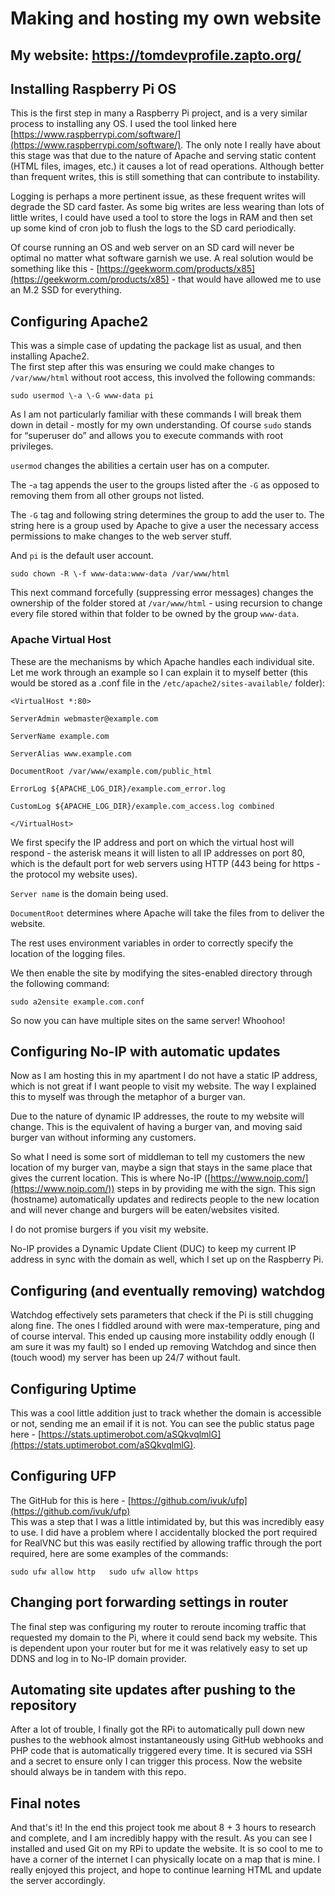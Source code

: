 # Making and hosting my own website



## My website: https://tomdevprofile.zapto.org/



## Installing Raspberry Pi OS

This is the first step in many a Raspberry Pi project, and is a very similar process to installing any OS. I used the tool linked here [https://www.raspberrypi.com/software/](https://www.raspberrypi.com/software/). The only note I really have about this stage was that due to the nature of Apache and serving static content (HTML files, images, etc.) it causes a lot of read operations. Although better than frequent writes, this is still something that can contribute to instability. 

Logging is perhaps a more pertinent issue, as these frequent writes will degrade the SD card faster. As some big writes are less wearing than lots of little writes, I could have used a tool to store the logs in RAM and then set up some kind of cron job to flush the logs to the SD card periodically.

Of course running an OS and web server on an SD card will never be optimal no matter what software garnish we use. A real solution would be something like this \- [https://geekworm.com/products/x85](https://geekworm.com/products/x85) \- that would have allowed me to use an M.2 SSD for everything. 

## Configuring Apache2

This was a simple case of updating the package list as usual, and then installing Apache2.  
The first step after this was ensuring we could make changes to `/var/www/html` without root access, this involved the following commands: 

`sudo usermod \-a \-G www-data pi`

As I am not particularly familiar with these commands I will break them down in detail \- mostly for my own understanding. Of course `sudo` stands for “superuser do” and allows you to execute commands with root privileges. 

`usermod` changes the abilities a certain user has on a computer. 

The -`a` tag appends the user to the groups listed after the `-G` as opposed to removing them from all other groups not listed. 

The `-G` tag and following string determines the group to add the user to. The string here is a group used by Apache to give a user the necessary access permissions to make changes to the web server stuff. 

And `pi` is the default user account.

`sudo chown -R \-f www-data:www-data /var/www/html`  

This next command forcefully (suppressing error messages) changes the ownership of the folder stored at `/var/www/html` \- using recursion to change every file stored within that folder to be owned by the group `www-data`. 

### Apache Virtual Host

These are the mechanisms by which Apache handles each individual site. Let me work through an example so I can explain it to myself better (this would be stored as a .conf file in the `/etc/apache2/sites-available/` folder): 

`<VirtualHost *:80>`

  `ServerAdmin webmaster@example.com`

  `ServerName example.com`

  `ServerAlias www.example.com`

  `DocumentRoot /var/www/example.com/public_html`

  `ErrorLog ${APACHE_LOG_DIR}/example.com_error.log`

  `CustomLog ${APACHE_LOG_DIR}/example.com_access.log combined`

`</VirtualHost>`

We first specify the IP address and port on which the virtual host will respond \- the asterisk means it will listen to all IP addresses on port 80, which is the default port for web servers using HTTP (443 being for https \- the protocol my website uses). 

`Server name` is the domain being used.

`DocumentRoot` determines where Apache will take the files from to deliver the website.

The rest uses environment variables in order to correctly specify the location of the logging files. 

We then enable the site by modifying the sites-enabled directory through the following command: 

`sudo a2ensite example.com.conf`

So now you can have multiple sites on the same server\! Whoohoo\!

## Configuring No-IP with automatic updates

Now as I am hosting this in my apartment I do not have a static IP address, which is not great if I want people to visit my website. The way I explained this to myself was through the metaphor of a burger van. 

Due to the nature of dynamic IP addresses, the route to my website will change. This is the equivalent of having a burger van, and moving said burger van without informing any customers. 

So what I need is some sort of middleman to tell my customers the new location of my burger van, maybe a sign that stays in the same place that gives the current location. This is where No-IP ([https://www.noip.com/](https://www.noip.com/)) steps in by providing me with the sign. This sign (hostname) automatically updates and redirects people to the new location and will never change and burgers will be eaten/websites visited.  

I do not promise burgers if you visit my website. 

No-IP provides a Dynamic Update Client (DUC) to keep my current IP address in sync with the domain as well, which I set up on the Raspberry Pi. 

## Configuring (and eventually removing) watchdog

Watchdog effectively sets parameters that check if the Pi is still chugging along fine. The ones I fiddled around with were max-temperature, ping and of course interval. This ended up causing more instability oddly enough (I am sure it was my fault) so I ended up removing Watchdog and since then (touch wood) my server has been up 24/7 without fault. 

## Configuring Uptime

This was a cool little addition just to track whether the domain is accessible or not, sending me an email if it is not. You can see the public status page here \- [https://stats.uptimerobot.com/aSQkvqlmlG](https://stats.uptimerobot.com/aSQkvqlmlG). 

## Configuring UFP

The GitHub for this is here \- [https://github.com/ivuk/ufp](https://github.com/ivuk/ufp)  
This was a step that I was a little intimidated by, but this was incredibly easy to use. I did have a problem where I accidentally blocked the port required for RealVNC but this was easily rectified by allowing traffic through the port required, here are some examples of the commands: 

`sudo ufw allow http  
sudo ufw allow https`

## Changing port forwarding settings in router

The final step was configuring my router to reroute incoming traffic that requested my domain to the Pi, where it could send back my website. This is dependent upon your router but for me it was relatively easy to set up DDNS and log in to No-IP domain provider. 

## Automating site updates after pushing to the repository

After a lot of trouble, I finally got the RPi to automatically pull down new pushes to the webhook almost instantaneously using GitHub webhooks and PHP code that is automatically triggered every time. It is secured via SSH and a secret to ensure only I can trigger this process. Now the website should always be in 
tandem with this repo. 

## Final notes

And that's it\! In the end this project took me about 8 + 3 hours to research and complete, and I am incredibly happy with the result. As you can see I installed and used Git on my RPi to update the website. It is so cool to me to have a corner of the internet I can physically locate on a map that is mine. I really enjoyed this project, and hope to continue learning HTML and update the server accordingly. 